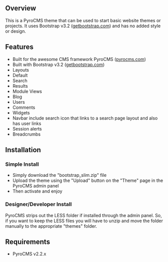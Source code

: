 ## Overview
This is a PyroCMS theme that can be used to start basic website themes or projects. It uses Bootstrap v3.2 ([getbootstrap.com](http://getbootstrap.com)) and has no added style or design.

## Features
* Built for the awesome CMS framework PyroCMS ([pyrocms.com](http://pyrocms.com))
* Built with Bootstrap v3.2 ([getbootstrap.com](http://getbootstrap.com))
* Layouts
 * Default
 * Search
 * Results
* Module Views
 * Blog
 * Users
 * Comments
 * Widgets
* Navbar include search icon that links to a search page layout and also has user links
* Session alerts
* Breadcrumbs

## Installation

### Simple Install
* Simply download the "bootstrap_slim.zip" file
* Upload the theme using the "Upload" button on the "Theme" page in the PyroCMS admin panel
* Then activate and enjoy

### Designer/Developer Install
PyroCMS strips out the LESS folder if installed through the admin panel. So, if you want to keep the LESS files you will have to unzip and move the folder manually to the appropriate "themes" folder.

## Requirements
* PyroCMS v2.2.x